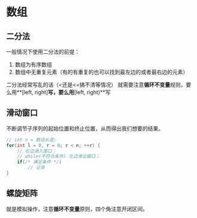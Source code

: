 # 数组

## 二分法

一般情况下使用二分法的前提：

1. 数组为有序数组
2. 数组中无重复元素（有的有重复的也可以找到最左边的或者最右边的元素）

二分法经常写乱的话（<还是<=搞不清等情况）
就需要注意**循环不变量**规则，要么用**[left, right]**写，要么用**[left, right)**写

## 滑动窗口

不断调节子序列的起始位置和终止位置，从而得出我们想要的结果。

```java
// int n = 数组长度;
for(int l = 0, r = 0; r < n; ++r) {
  	// 右边滑入窗口；
  	// while(不符合条件) 左边滑出窗口；
  	if(/* 满足条件 */)
        // 记录
}
```

## 螺旋矩阵

就是模拟操作，注意**循环不变量**原则，四个角注意开闭区间。